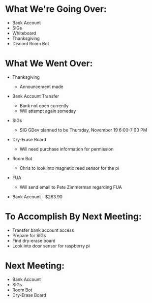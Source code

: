 # What We're Going Over:
- Bank Account
- SIGs
- Whiteboard
- Thanksgiving
- Discord Room Bot

# What We Went Over:

- Thanksgiving
    - Announcement made

- Bank Account Transfer
    - Bank not open currently
    - Will attempt again someday

- SIGs
    - SIG GDev planned to be Thursday, November 19 6:00-7:00 PM

- Dry-Erase Board
    - Will need purchase information for permission

- Room Bot
    - Chris to look into magnetic reed sensor for the pi

- FUA
    - Will send email to Pete Zimmerman regarding FUA

- Bank Account - $263.90

# To Accomplish By Next Meeting: 
- Transfer bank account access 
- Prepare for SIGs
- Find dry-erase board
- Look into door sensor for raspberry pi

# Next Meeting:
- Bank Account
- SIGs
- Room Bot
- Dry-Erase Board
